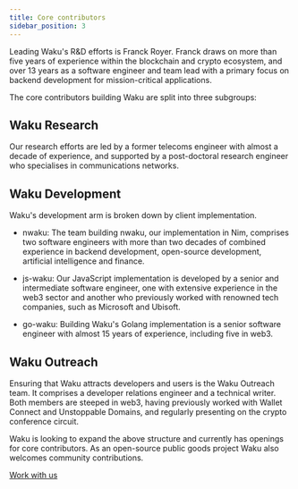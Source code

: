 ```yaml
---
title: Core contributors
sidebar_position: 3
---
```


Leading Waku's R&D efforts is Franck Royer. Franck draws on more than five years of experience within the blockchain and crypto ecosystem, and over 13 years as a software engineer and team lead with a primary focus on backend development for mission-critical applications.

The core contributors building Waku are split into three subgroups: 

## Waku Research

Our research efforts are led by a former telecoms engineer with almost a decade of experience, and supported by a post-doctoral research engineer who specialises in communications networks.

## Waku Development

Waku's development arm is broken down by client implementation. 

- nwaku: The team building nwaku, our implementation in Nim, comprises two software engineers with more than two decades of combined experience in backend development, open-source development, artificial intelligence and finance.

- js-waku: Our JavaScript implementation is developed by a senior and intermediate software engineer, one with extensive experience in the web3 sector and another who previously worked with renowned tech companies, such as Microsoft and Ubisoft.

- go-waku: Building Waku's Golang implementation is a senior software engineer with almost 15 years of experience, including five in web3.  

## Waku Outreach

Ensuring that Waku attracts developers and users is the Waku Outreach team. It comprises a developer relations engineer and a technical writer. Both members are steeped in web3, having previously worked with Wallet Connect and Unstoppable Domains, and regularly presenting on the crypto conference circuit.  

Waku is looking to expand the above structure and currently has openings for core contributors. As an open-source public goods project Waku also welcomes community contributions. 

[Work with us](https://jobs.status.im/)
